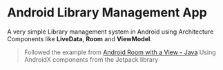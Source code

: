# Android Library Management App
A very simple Library management system in Android using Architecture Components like **LiveData**, **Room** and **ViewModel**.
> Followed the example from [Android Room with a View - Java](https://codelabs.developers.google.com/codelabs/android-room-with-a-view/#0)
> Using AndroidX components from the Jetpack library
